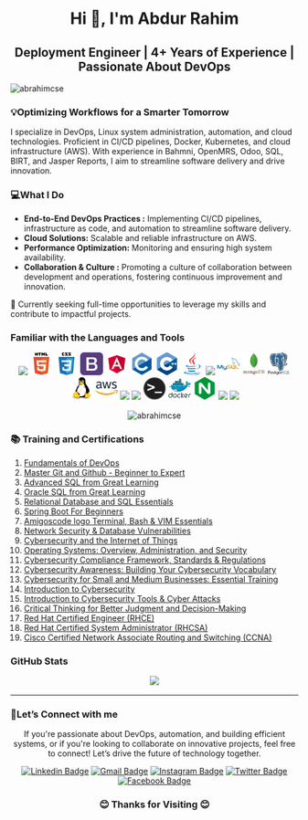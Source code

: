 <h1 align="center">Hi 👋, I'm Abdur Rahim</h1>
<h2 align="center">Deployment Engineer | 4+ Years of Experience | Passionate About DevOps</h2>

<p align="left"> <img src="https://komarev.com/ghpvc/?username=abrahimcse&label=Profile%20views&color=0e75b6&style=flat" alt="abrahimcse" /> </p>

### 💡Optimizing Workflows for a Smarter Tomorrow

I specialize in DevOps, Linux system administration, automation, and cloud technologies. Proficient in CI/CD pipelines, Docker, Kubernetes, and cloud infrastructure (AWS). With experience in Bahmni, OpenMRS, Odoo, SQL, BIRT, and Jasper Reports, I aim to streamline software delivery and drive innovation.

### 💻What I Do 
- **End-to-End DevOps Practices :** Implementing CI/CD pipelines, infrastructure as code, and automation to streamline software delivery.
- **Cloud Solutions:** Scalable and reliable infrastructure on AWS.
- **Performance Optimization:** Monitoring and ensuring high system availability.
- **Collaboration & Culture :** Promoting a culture of collaboration between development and operations, fostering continuous improvement and innovation.

🎯 Currently seeking full-time opportunities to leverage my skills and contribute to impactful projects.

### Familiar with the Languages and Tools

<p align="center">
<div align="center">
<code><img height="40" src="https://www.vectorlogo.zone/logos/git-scm/git-scm-icon.svg" ></code>
<code><img height="40" src= "https://raw.githubusercontent.com/devicons/devicon/master/icons/html5/html5-original-wordmark.svg"></code>
<code><img height="40" src="https://raw.githubusercontent.com/devicons/devicon/master/icons/css3/css3-original-wordmark.svg" ></code>
<code><img height="40" src= "https://raw.githubusercontent.com/github/explore/80688e429a7d4ef2fca1e82350fe8e3517d3494d/topics/bootstrap/bootstrap.png"></code>
<code><img height="40" src="https://raw.githubusercontent.com/github/explore/80688e429a7d4ef2fca1e82350fe8e3517d3494d/topics/angular/angular.png"></code>
<code><img height="40" src="https://raw.githubusercontent.com/devicons/devicon/master/icons/c/c-original.svg"></code>
<code><img height="40" src="https://raw.githubusercontent.com/devicons/devicon/master/icons/cplusplus/cplusplus-original.svg"></code>
<code><img height="40" src= "https://raw.githubusercontent.com/devicons/devicon/master/icons/java/java-original.svg"></code>
<code><img height="40" src= "https://www.vectorlogo.zone/logos/springio/springio-icon.svg"></code>
<code><img height="40" src= "https://raw.githubusercontent.com/devicons/devicon/master/icons/mysql/mysql-original-wordmark.svg"></code>
<code><img height="40" src="https://raw.githubusercontent.com/devicons/devicon/master/icons/mongodb/mongodb-original-wordmark.svg" ></code>
<code><img height="40" src= "https://raw.githubusercontent.com/devicons/devicon/master/icons/postgresql/postgresql-original-wordmark.svg"></code>
<code><img height="40" src= "https://raw.githubusercontent.com/devicons/devicon/master/icons/linux/linux-original.svg"></code>
<code><img height="40" src="https://raw.githubusercontent.com/devicons/devicon/master/icons/amazonwebservices/amazonwebservices-original-wordmark.svg" ></code>
<code><img height="40" src= "https://bashlogo.com/img/logo/jpg/full_colored_light.jpg"></code>
<code><img height="40" src= "https://www.vectorlogo.zone/logos/vagrantup/vagrantup-icon.svg"></code>
<code><img height="40" src= "https://raw.githubusercontent.com/github/explore/80688e429a7d4ef2fca1e82350fe8e3517d3494d/topics/terminal/terminal.png"></code>
<code><img height="40" src= "https://raw.githubusercontent.com/devicons/devicon/master/icons/docker/docker-original-wordmark.svg"></code>
<code><img height="40" src= "https://raw.githubusercontent.com/devicons/devicon/master/icons/nginx/nginx-original.svg"></code>
<code><img height="40" src= "https://www.vectorlogo.zone/logos/jenkins/jenkins-icon.svg"></code>
<code><img height="40" src= "https://www.vectorlogo.zone/logos/kubernetes/kubernetes-icon.svg"></code>
</div></p>

<div align="center">
<p><img align="center" src="https://github-readme-stats.vercel.app/api/top-langs?username=abrahimcse&show_icons=true&locale=en&layout=compact" alt="abrahimcse" /></p>
</div>

### 📚 Training and Certifications 
01. [Fundamentals of DevOps](https://learn.kodekloud.com/certificate/41cfd2dc-5212-46d1-be16-dff9c3ee5b29)
02. [Master Git and Github - Beginner to Expert](https://www.udemy.com/certificate/UC-c201f91d-b637-4df1-8015-3aeeebe27b0b/)
03. [Advanced SQL from Great Learning](https://www.linkedin.com/in/abrahimcse/details/certifications/)
04. [Oracle SQL from Great Learning](https://www.linkedin.com/in/abrahimcse/details/certifications/)
05. [Relational Database and SQL Essentials](https://www.linkedin.com/in/abrahimcse/details/certifications/)
06. [Spring Boot For Beginners](https://www.linkedin.com/in/abrahimcse/details/certifications/)
07. [Amigoscode logo Terminal, Bash & VIM Essentials](https://www.linkedin.com/in/abrahimcse/details/certifications/)
08. [Network Security & Database Vulnerabilities](https://www.credly.com/badges/72696580-bd40-46be-b1df-2e54bc0e494f?source=linked_in_profile)
09. [Cybersecurity and the Internet of Things](https://www.coursera.org/account/accomplishments/certificate/F5KVWBNTTW24)
10. [Operating Systems: Overview, Administration, and Security](https://www.coursera.org/account/accomplishments/certificate/A4HC43TM6F9V)
11. [Cybersecurity Compliance Framework, Standards & Regulations](https://www.coursera.org/account/accomplishments/certificate/SWR7PEXG7AJ2)
12. [Cybersecurity Awareness: Building Your Cybersecurity Vocabulary](https://www.linkedin.com/learning/certificates/7084ce5200444babbc9125c8b9690e683e409dcf4822be6b8fc87dc9d8041dc4)
13. [Cybersecurity for Small and Medium Businesses: Essential Training](https://www.linkedin.com/learning/certificates/bfa7bda88ca4df68f6a3210610d86914728a90af502c5e3ca4462667c46a39aa)
14. [Introduction to Cybersecurity](https://www.credly.com/badges/7626b69d-9480-40b9-bdf1-162c94533827?source=linked_in_profile)
15. [Introduction to Cybersecurity Tools & Cyber Attacks](https://www.credly.com/badges/25f1708c-d3b3-4835-940e-5d271afda5df?source=linked_in_profile)
16. [Critical Thinking for Better Judgment and Decision-Making](https://www.linkedin.com/learning/certificates/d33bbe4b956b5a624b5efedd2612230a45683252d0e0fae5e9edd07160a04bc1)
17. [Red Hat Certified Engineer (RHCE)](https://www.linkedin.com/in/abrahimcse/details/certifications/)
18. [Red Hat Certified System Administrator (RHCSA)](https://www.linkedin.com/in/abrahimcse/details/certifications/)
19. [Cisco Certified Network Associate Routing and Switching (CCNA)](https://www.linkedin.com/in/abrahimcse/details/certifications/)
### GitHub Stats

<div align="center">

<img src="https://github-readme-stats.vercel.app/api?username=abrahimcse&show_icons=true&count_private=true&theme=nightowl" />

    
</div>

--- 

### 🤝Let’s Connect with me
<div align="center">
  <p align="center">
If you're passionate about DevOps, automation, and building efficient systems, or if you're looking to collaborate on innovative projects, feel free to connect! Let’s drive the future of technology together.
	
   [![Linkedin Badge](https://img.shields.io/badge/-abrahimcse-blue?style=flat-square&logo=Linkedin&logoColor=white&link=https://www.linkedin.com/in/abrahimcse/)](https://www.linkedin.com/in/abrahimcse/) 
   [![Gmail Badge](https://img.shields.io/badge/-abrahimcse-c14438?style=flat-square&logo=Gmail&logoColor=white&link=mailto:abrahimcse@gmail.com)](mailto:abrahimcse@gmail.com)
   [![Instagram Badge](https://img.shields.io/badge/-abrahimcse-ee2a7b?style=flat&logo=instagram&logoColor=white&link=https://instagram.com/abrahimcse1/)](https://instagram.com/abrahimcse1/) 
      [![Twitter Badge](https://img.shields.io/badge/-@abrahimcse-black?style=flat-square&labelColor=twitter&logoColor=white&link=https://twitter.com/abrahimcse)](https://twitter.com/abrahimcse)
   [![Facebook Badge](https://img.shields.io/badge/-abrahimcse-036be4?style=flat-square&logo=Facebook&logoColor=white&link=https://www.facebook.com/abrahimcse/)](https://www.facebook.com/abrahimcse/)

  </p>
</div>
<div align="center">
  
### 😊 Thanks for Visiting 😊

</div>

